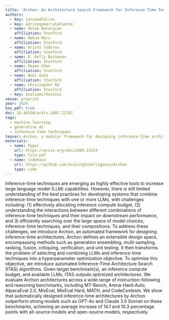 ```yaml
---
title: 'Archon: An Architecture Search Framework for Inference-Time Techniques'
authors:
  - key: jonsaadfalcon
  - key: adriangamarralafuente
  - name: Shlok Natarajan
    affiliation: Stanford
  - name: Nahum Maru
    affiliation: Stanford
  - name: Hristo Todorov
    affiliation: Stanford
  - name: E. Kelly Buchanan
    affiliation: Stanford
  - name: Mayee Chen
    affiliation: Stanford
  - name: Neel Guha
    affiliation: Stanford
  - name: Christopher Ré
    affiliation: Stanford
  - key: azaliamirhoseini
venue: preprint
year: 2024
has_pdf: true
doi: 10.48550/arXiv.2407.21787
tags:
  - machine learning
  - generative AI
  - inference-time techniques
teaser: Archon, a modular framework for designing inference-time architectures, outperforms top language models like GPT-4 and Claude 3.5 on various benchmarks by optimally combining LLMs and inference techniques.
materials:
  - name: Paper
    url: https://arxiv.org/abs/2409.15254
    type: file-pdf
  - name: Codebase
    url: https://github.com/ScalingIntelligence/Archon
    type: code
---
```

Inference-time techniques are emerging as highly effective tools to increase large language model (LLM) capabilities. However, there is still limited understanding of the best practices for developing systems that combine inference-time techniques with one or more LLMs, with challenges including: (1) effectively allocating inference compute budget, (2) understanding the interactions between different combinations of inference-time techniques and their impact on downstream performance, and 3) efficiently searching over the large space of model choices, inference-time techniques, and their compositions. To address these challenges, we introduce Archon, an automated framework for designing inference-time architectures. Archon defines an extensible design space, encompassing methods such as generation ensembling, multi-sampling, ranking, fusion, critiquing, verification, and unit testing. It then transforms the problem of selecting and combining LLMs and inference-time techniques into a hyperparameter optimization objective. To optimize this objective, we introduce automated Inference-Time Architecture Search (ITAS) algorithms. Given target benchmark(s), an inference compute budget, and available LLMs, ITAS outputs optimized architectures. We evaluate Archon architectures across a wide range of instruction-following and reasoning benchmarks, including MT-Bench, Arena-Hard-Auto, AlpacaEval 2.0, MixEval, MixEval Hard, MATH, and CodeContests. We show that automatically designed inference-time architectures by Archon outperform strong models such as GPT-4o and Claude 3.5 Sonnet on these benchmarks, achieving an average increase of 14.1 and 10.3 percentage points with all-source models and open-source models, respectively.
